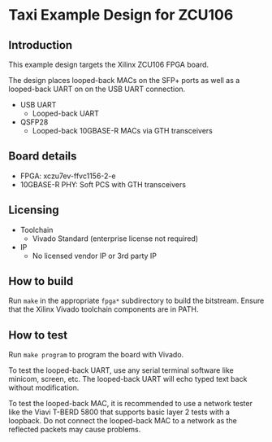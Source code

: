 # Taxi Example Design for ZCU106

## Introduction

This example design targets the Xilinx ZCU106 FPGA board.

The design places looped-back MACs on the SFP+ ports as well as a looped-back UART on on the USB UART connection.

*  USB UART
    *  Looped-back UART
*  QSFP28
    *  Looped-back 10GBASE-R MACs via GTH transceivers

## Board details

*  FPGA: xczu7ev-ffvc1156-2-e
*  10GBASE-R PHY: Soft PCS with GTH transceivers

## Licensing

*  Toolchain
    *  Vivado Standard (enterprise license not required)
*  IP
    *  No licensed vendor IP or 3rd party IP

## How to build

Run `make` in the appropriate `fpga*` subdirectory to build the bitstream.  Ensure that the Xilinx Vivado toolchain components are in PATH.

## How to test

Run `make program` to program the board with Vivado.

To test the looped-back UART, use any serial terminal software like minicom, screen, etc.  The looped-back UART will echo typed text back without modification.

To test the looped-back MAC, it is recommended to use a network tester like the Viavi T-BERD 5800 that supports basic layer 2 tests with a loopback.  Do not connect the looped-back MAC to a network as the reflected packets may cause problems.
